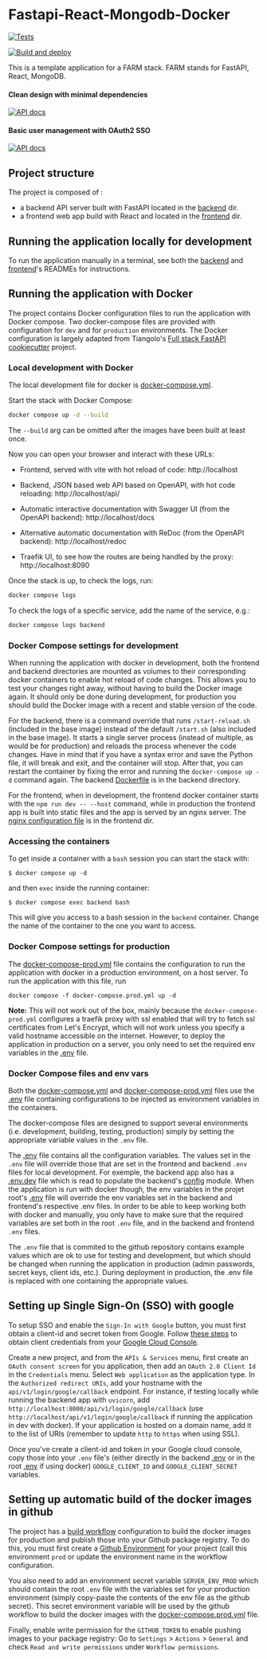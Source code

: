 # Fastapi-React-Mongodb-Docker

[![Tests](https://github.com/jonasrenault/fastapi-react-mongodb-docker/actions/workflows/test.yml/badge.svg)](https://github.com/jonasrenault/fastapi-react-mongodb-docker/actions/workflows/test.yml)

[![Build and deploy](https://github.com/jonasrenault/fastapi-react-mongodb-docker/actions/workflows/build.yml/badge.svg)](https://github.com/jonasrenault/fastapi-react-mongodb-docker/actions/workflows/build.yml)

This is a template application for a FARM stack. FARM stands for FastAPI, React, MongoDB.

#### Clean design with minimal dependencies

[![API docs](frontend/public/farmd-1.png)](https://github.com/jonasrenault/fastapi-react-mongodb-docker)

#### Basic user management with OAuth2 SSO

[![API docs](frontend/public/farmd-2.png)](https://github.com/jonasrenault/fastapi-react-mongodb-docker)

## Project structure

The project is composed of :

* a backend API server built with FastAPI located in the [backend](backend) dir.
* a frontend web app build with React and located in the [frontend](frontend) dir.

## Running the application locally for development

To run the application manually in a terminal, see both the [backend](backend/README.md) and [frontend](frontend/README.md)'s READMEs for instructions.

## Running the application with Docker

The project contains Docker configuration files to run the application with Docker compose. Two docker-compose files are provided with configuration for `dev` and for `production` environments. The Docker configuration is largely adapted from Tiangolo's [Full stack FastAPI cookiecutter](https://github.com/tiangolo/full-stack-fastapi-postgresql) project.

### Local development with Docker

The local development file for docker is [docker-compose.yml](./docker-compose.yml).

Start the stack with Docker Compose:

```bash
docker compose up -d --build
```

The `--build` arg can be omitted after the images have been built at least once.

Now you can open your browser and interact with these URLs:

* Frontend, served with vite with hot reload of code: http://localhost

* Backend, JSON based web API based on OpenAPI, with hot code reloading: http://localhost/api/

* Automatic interactive documentation with Swagger UI (from the OpenAPI backend): http://localhost/docs

* Alternative automatic documentation with ReDoc (from the OpenAPI backend): http://localhost/redoc

* Traefik UI, to see how the routes are being handled by the proxy: http://localhost:8090

Once the stack is up, to check the logs, run:

```bash
docker compose logs
```

To check the logs of a specific service, add the name of the service, e.g.:

```bash
docker compose logs backend
```

### Docker Compose settings for development

When running the application with docker in development, both the frontend and backend directories are mounted as volumes to their corresponding docker containers to enable hot reload of code changes. This allows you to test your changes right away, without having to build the Docker image again. It should only be done during development, for production you should build the Docker image with a recent and stable version of the code.

For the backend, there is a command override that runs `/start-reload.sh` (included in the base image) instead of the default `/start.sh` (also included in the base image). It starts a single server process (instead of multiple, as would be for production) and reloads the process whenever the code changes. Have in mind that if you have a syntax error and save the Python file, it will break and exit, and the container will stop. After that, you can restart the container by fixing the error and running the `docker-compose up -d` command again. The backend [Dockerfile](backend/Dockerfile) is in the backend directory.

For the frontend, when in development, the frontend docker container starts with the `npm run dev -- --host` command, while in production the frontend app is built into static files and the app is served by an nginx server. The [nginx configuration file](frontend/nginx.conf) is in the frontend dir.

### Accessing the containers

To get inside a container with a `bash` session you can start the stack with:

```console
$ docker compose up -d
```

and then `exec` inside the running container:

```console
$ docker compose exec backend bash
```

This will give you access to a bash session in the `backend` container. Change the name of the container to the one you want to access.


### Docker Compose settings for production

The [docker-compose-prod.yml](./docker-compose.prod.yml) file contains the configuration to run the application with docker in a production environment, on a host server. To run the application with this file, run

```console
docker compose -f docker-compose.prod.yml up -d
```

**Note:** This will not work out of the box, mainly because the `docker-compose-prod.yml` configures a traefik proxy with ssl enabled that will try to fetch ssl certificates from Let's Encrypt, which will not work unless you specify a valid hostname accessible on the internet. However, to deploy the application in production on a server, you only need to set the required env variables in the [.env](./.env) file.

### Docker Compose files and env vars

Both the [docker-compose.yml](./docker-compose.yml) and [docker-compose-prod.yml](./docker-compose.prod.yml) files use the [.env](./.env) file containing configurations to be injected as environment variables in the containers.

The docker-compose files are designed to support several environments (i.e. development, building, testing, production) simply by setting the appropriate variable values in the `.env` file.

The [.env](./.env) file contains all the configuration variables. The values set in the `.env` file will override those that are set in the frontend and backend `.env` files for local development. For exemple, the backend app also has a [.env.dev](backend/.env.dev) file which is read to populate the backend's [config](backend/app/config/config.py) module. When the application is run with docker though, the env variables in the projet root's [.env](./.env) file will override the env variables set in the backend and frontend's respective .env files. In order to be able to keep working both with docker and manually, you only have to make sure that the required variables are set both in the root `.env` file, and in the backend and frontend `.env` files.

The `.env` file that is commited to the github repository contains example values which are ok to use for testing and development, but which should be changed when running the application in production (admin passwords, secret keys, client ids, etc.). During deployment in production, the .env file is replaced with one containing the appropriate values.

## Setting up Single Sign-On (SSO) with google

To setup SSO and enable the `Sign-In with Google` button, you must first obtain a client-id and secret token from Google. Follow [these steps](https://developers.google.com/identity/protocols/oauth2) to obtain client credentials from your [Google Cloud Console](console.cloud.google.com).

Create a new project, and from the `APIs & Services` menu, first create an `OAuth consent screen` for you application, then add an `OAuth 2.0 Client Id` in the `Credentials` menu. Select `Web application` as the application type. In the `Authorized redirect URIs`, add your hostname with the `api/v1/login/google/callback` endpoint. For instance, if testing locally while running the backend app with `uvicorn`, add `http://localhost:8000/api/v1/login/google/callback` (use `http://localhost/api/v1/login/google/callback` if running the application in dev with docker). If your application is hosted on a domain name, add it to the list of URIs (remember to update `http` to `https` when using SSL).

Once you've create a client-id and token in your Google cloud console, copy those into your `.env` file's (either directly in the backend [.env](./backend/.env.dev) or in the root [.env](./.env) if using docker) `GOOGLE_CLIENT_ID` and `GOOGLE_CLIENT_SECRET` variables.

## Setting up automatic build of the docker images in github

The project has a [build workflow](./.github/workflows/build.yml) configuration to build the docker images for production and publish those into your Github package registry. To do this, you must first create a [Github Environment](https://docs.github.com/en/actions/deployment/targeting-different-environments/using-environments-for-deployment) for your project (call this environment `prod` or update the environment name in the workflow configuration.

You also need to add an environment secret variable `SERVER_ENV_PROD` which should contain the root `.env` file with the variables set for your production environment (simply copy-paste the contents of the env file as the github secret). This secret environment variable will be used by the github workflow to build the docker images with the [docker-compose.prod.yml](./docker-compose.prod.yml) file.

Finally, enable write permission for the `GITHUB_TOKEN` to enable pushing images to your package registry: Go to `Settings` > `Actions` > `General` and check `Read and write permissions` under `Workflow permissions`.
